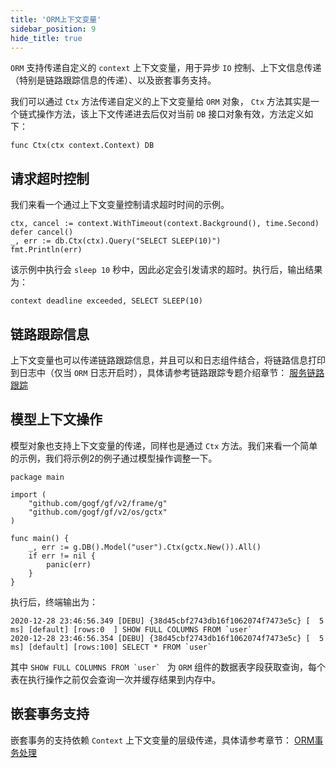 ```yaml
---
title: 'ORM上下文变量'
sidebar_position: 9
hide_title: true
---
```


`ORM` 支持传递自定义的 `context` 上下文变量，用于异步 `IO` 控制、上下文信息传递（特别是链路跟踪信息的传递）、以及嵌套事务支持。

我们可以通过 `Ctx` 方法传递自定义的上下文变量给 `ORM` 对象， `Ctx` 方法其实是一个链式操作方法，该上下文传递进去后仅对当前 `DB` 接口对象有效，方法定义如下：

```
func Ctx(ctx context.Context) DB
```

## 请求超时控制

我们来看一个通过上下文变量控制请求超时时间的示例。

```
ctx, cancel := context.WithTimeout(context.Background(), time.Second)
defer cancel()
_, err := db.Ctx(ctx).Query("SELECT SLEEP(10)")
fmt.Println(err)
```

该示例中执行会 `sleep 10` 秒中，因此必定会引发请求的超时。执行后，输出结果为：

```
context deadline exceeded, SELECT SLEEP(10)
```

## 链路跟踪信息

上下文变量也可以传递链路跟踪信息，并且可以和日志组件结合，将链路信息打印到日志中（仅当 `ORM` 日志开启时），具体请参考链路跟踪专题介绍章节： [服务链路跟踪](/docs/服务可观测性/服务链路跟踪)

## 模型上下文操作

模型对象也支持上下文变量的传递，同样也是通过 `Ctx` 方法。我们来看一个简单的示例，我们将示例2的例子通过模型操作调整一下。

```
package main

import (
	"github.com/gogf/gf/v2/frame/g"
	"github.com/gogf/gf/v2/os/gctx"
)

func main() {
	_, err := g.DB().Model("user").Ctx(gctx.New()).All()
	if err != nil {
		panic(err)
	}
}
```

执行后，终端输出为：

```
2020-12-28 23:46:56.349 [DEBU] {38d45cbf2743db16f1062074f7473e5c} [  5 ms] [default] [rows:0  ] SHOW FULL COLUMNS FROM `user`
2020-12-28 23:46:56.354 [DEBU] {38d45cbf2743db16f1062074f7473e5c} [  5 ms] [default] [rows:100] SELECT * FROM `user`
```

其中 ``SHOW FULL COLUMNS FROM `user` `` 为 `ORM` 组件的数据表字段获取查询，每个表在执行操作之前仅会查询一次并缓存结果到内存中。

## 嵌套事务支持

嵌套事务的支持依赖 `Context` 上下文变量的层级传递，具体请参考章节： [ORM事务处理](/docs/核心组件/数据库ORM/ORM事务处理)